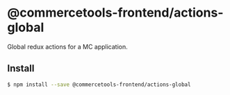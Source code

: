 # @commercetools-frontend/actions-global

Global redux actions for a MC application.

## Install

```bash
$ npm install --save @commercetools-frontend/actions-global
```
